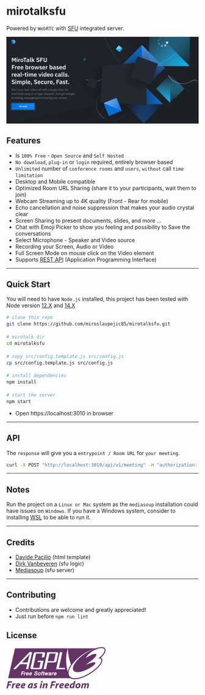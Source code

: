 # mirotalksfu

Powered by `WebRTC` with [SFU](https://mediasoup.org) integrated server.

![mirotalksfu](public/images/mirotalksfu.png)

## Features

-   Is `100% Free` - `Open Source` and `Self Hosted`
-   `No download`, `plug-in` or `login` required, entirely browser based
-   `Unlimited` number of `conference rooms` and `users`, `without` call `time limitation`
-   Desktop and Mobile compatible
-   Optimized Room URL Sharing (share it to your participants, wait them to join)
-   Webcam Streaming up to 4K quality (Front - Rear for mobile)
-   Echo cancellation and noise suppression that makes your audio crystal clear
-   Screen Sharing to present documents, slides, and more ...
-   Chat with Emoji Picker to show you feeling and possibility to Save the conversations
-   Select Microphone - Speaker and Video source
-   Recording your Screen, Audio or Video
-   Full Screen Mode on mouse click on the Video element
-   Supports [REST API](api/README.md) (Application Programming Interface)

---

## Quick Start

You will need to have `Node.js` installed, this project has been tested with Node version [12.X](https://nodejs.org/en/blog/release/v12.22.1/) and [14.X](https://nodejs.org/en/blog/release/v14.17.5/)

```bash
# clone this repo
git clone https://github.com/miroslavpejic85/mirotalksfu.git

# mirotalk dir
cd mirotalksfu

# copy src/config.template.js src/config.js
cp src/config.template.js src/config.js

# install dependencies
npm install

# start the server
npm start
```

-   Open https://localhost:3010 in browser

---

## API

The `response` will give you a `entrypoint / Room URL` for `your meeting`.

```bash
curl -X POST "http://localhost:3010/api/v1/meeting" -H "authorization: mirotalksfu_default_secret" -H "Content-Type: application/json"
```

---

## Notes

Run the project on a `Linux or Mac` system as the `mediasoup` installation could have issues on `Windows`. If you have a Windows system, consider to installing [WSL](https://docs.microsoft.com/en-us/windows/wsl/install-win10) to be able to run it.

---

## Credits

-   [Davide Pacilio](https://cruip.com/demos/solid/) (html template)
-   [Dirk Vanbeveren](https://github.com/Dirvann) (sfu logic)
-   [Mediasoup](https://mediasoup.org) (sfu server)

---

## Contributing

-   Contributions are welcome and greatly appreciated!
-   Just run before `npm run lint`

## License

[![AGPLv3](public/images/AGPLv3.png)](LICENSE)
